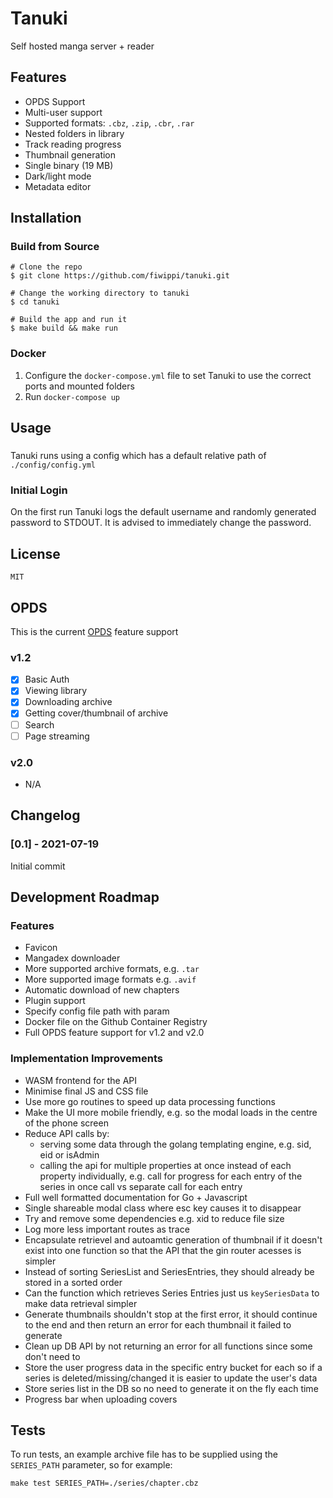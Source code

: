 # Tanuki
Self hosted manga server + reader

## Features
- OPDS Support
- Multi-user support
- Supported formats: `.cbz`, `.zip`, `.cbr`, `.rar`
- Nested folders in library
- Track reading progress
- Thumbnail generation
- Single binary (19 MB)
- Dark/light mode
- Metadata editor

## Installation
### Build from Source
```console
# Clone the repo
$ git clone https://github.com/fiwippi/tanuki.git

# Change the working directory to tanuki
$ cd tanuki

# Build the app and run it
$ make build && make run
```

### Docker
1. Configure the `docker-compose.yml` file to set Tanuki to use the correct ports and mounted folders
2. Run `docker-compose up`

## Usage
###
Tanuki runs using a config which has a default relative path of `./config/config.yml`
### Initial Login
On the first run Tanuki logs the default username and randomly generated password to STDOUT. It is advised to immediately change the password.

## License
`MIT`

## OPDS
This is the current [OPDS](https://specs.opds.io/) feature support
### v1.2
- [x] Basic Auth
- [x] Viewing library
- [x] Downloading archive
- [x] Getting cover/thumbnail of archive
- [ ] Search
- [ ] Page streaming
### v2.0
- N/A

## Changelog
### [0.1] - 2021-07-19
Initial commit

## Development Roadmap
### Features
- Favicon
- Mangadex downloader
- More supported archive formats, e.g. `.tar`
- More supported image formats e.g. `.avif`
- Automatic download of new chapters
- Plugin support
- Specify config file path with param
- Docker file on the Github Container Registry
- Full OPDS feature support for v1.2 and v2.0

### Implementation Improvements
- WASM frontend for the API
- Minimise final JS and CSS file
- Use more go routines to speed up data processing functions
- Make the UI more mobile friendly, e.g. so the modal loads in the centre of the phone screen
- Reduce API calls by:
    - serving some data through the golang templating engine, e.g. sid, eid or isAdmin
    - calling the api for multiple properties at once instead of each property individually, e.g. call for progress for each entry of the series in once call vs separate call for each entry
- Full well formatted documentation for Go + Javascript
- Single shareable modal class where esc key causes it to disappear
- Try and remove some dependencies e.g. xid to reduce file size
- Log more less important routes as trace
- Encapsulate retrievel and autoamtic generation of thumbnail if it doesn't exist into one function so that the API that the gin router acesses is simpler
- Instead of sorting SeriesList and SeriesEntries, they should already be stored in a sorted order
- Can the function which retrieves Series Entries just us `keySeriesData` to make data retrieval simpler
- Generate thumbnails shouldn't stop at the first error, it should continue to the end and then return an error for each thumbnail it failed to generate
- Clean up DB API by not returning an error for all functions since some don't need to
- Store the user progress data in the specific entry bucket for each so if a series is deleted/missing/changed it is easier to update the user's data
- Store series list in the DB so no need to generate it on the fly each time
- Progress bar when uploading covers

## Tests
To run tests, an example archive file has to be supplied using the `SERIES_PATH` parameter, so for example:
```console
make test SERIES_PATH=./series/chapter.cbz
```